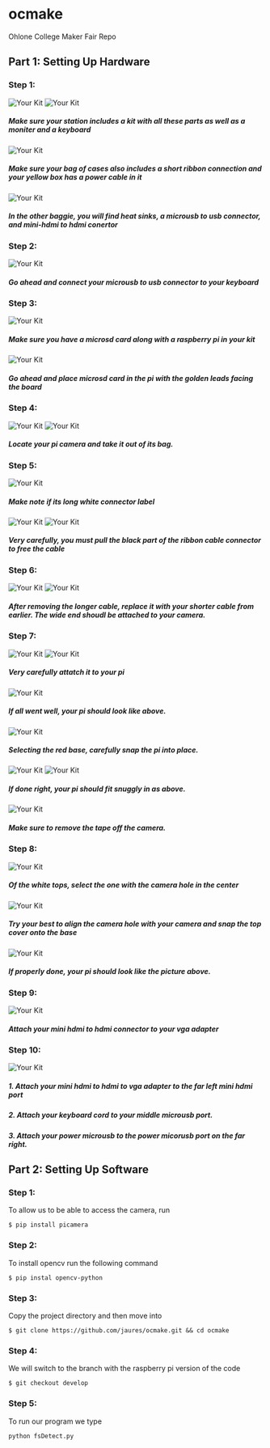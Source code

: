 # ocmake
Ohlone College Maker Fair Repo

## Part 1: Setting Up Hardware 

### Step 1:
![Your Kit](imgs/IMG_20180330_131131.jpg)
![Your Kit](imgs/IMG_20180330_131149.jpg)
##### Make sure your station includes a kit with all these parts as well as a moniter and a keyboard

![Your Kit](imgs/IMG_20180330_131401.jpg)
##### Make sure your bag of cases also includes a short ribbon connection and your yellow box has a power cable in it
![Your Kit](imgs/IMG_20180330_131425.jpg)
##### In the other baggie, you will find heat sinks, a microusb to usb connector, and mini-hdmi to hdmi conertor

### Step 2:
![Your Kit](imgs/IMG_20180330_131507.jpg)
##### Go ahead and connect your microusb to usb connector to your keyboard

### Step 3:
![Your Kit](imgs/IMG_20180330_131648.jpg)
##### Make sure you have a microsd card along with a raspberry pi in your kit

![Your Kit](imgs/IMG_20180330_131737.jpg)
##### Go ahead and place microsd card in the pi with the golden leads facing the board

### Step 4:
![Your Kit](imgs/IMG_20180330_131806.jpg)
![Your Kit](imgs/IMG_20180330_132036.jpg)
##### Locate your pi camera and take it out of its bag.

### Step 5:
![Your Kit](imgs/IMG_20180330_132206.jpg)
##### Make note if its long white connector label

![Your Kit](imgs/IMG_20180330_132210.jpg)
![Your Kit](imgs/IMG_20180330_132231.jpg)
##### Very carefully, you must pull the black part of the ribbon cable connector to free the cable

### Step 6:
![Your Kit](imgs/IMG_20180330_132249.jpg)
![Your Kit](imgs/IMG_20180330_132340.jpg)
##### After removing the longer cable, replace it with your shorter cable from earlier. The wide end shoudl be attached to your camera.

### Step 7:
![Your Kit](imgs/IMG_20180330_132343.jpg)
![Your Kit](imgs/IMG_20180330_132346.jpg)
##### Very carefully attatch it to your pi

![Your Kit](imgs/IMG_20180330_132415.jpg)
##### If all went well, your pi should look like above.

![Your Kit](imgs/IMG_20180330_132445.jpg)
##### Selecting the red base, carefully snap the pi into place.

![Your Kit](imgs/IMG_20180330_132536.jpg)
![Your Kit](imgs/IMG_20180330_132541.jpg)
##### If done right, your pi should fit snuggly in as above.

![Your Kit](imgs/IMG_20180330_132554.jpg)
##### Make sure to remove the tape off the camera.

### Step 8:

![Your Kit](imgs/IMG_20180330_132604.jpg)
##### Of the white tops, select the one with the camera hole in the center

![Your Kit](imgs/IMG_20180330_132653.jpg)
##### Try your best to align the camera hole with your camera and snap the top cover onto the base

![Your Kit](imgs/IMG_20180414_073035.jpg)
##### If properly done, your pi should look like the picture above.

### Step 9:
![Your Kit](imgs/IMG_20180414_072432.jpg)
##### Attach your mini hdmi to hdmi connector to your vga adapter 

### Step 10:
![Your Kit](imgs/IMG_20180414_073018.jpg)
##### 1. Attach your mini hdmi to hdmi to vga adapter to the far left mini hdmi port
##### 2. Attach your keyboard cord to your middle microusb port.
##### 3. Attach your power microusb to the power micorusb port on the far right.


## Part 2: Setting Up Software
### Step 1:
To allow us to be able to access the camera, run
```
$ pip install picamera
```

### Step 2:
To install opencv run the following command
```
$ pip instal opencv-python
```
### Step 3:
Copy the project directory and then move into
```
$ git clone https://github.com/jaures/ocmake.git && cd ocmake
```

### Step 4:
We will switch to the branch with the raspberry pi version of the code
```
$ git checkout develop
```

### Step 5:
To run our program we type
```
python fsDetect.py
```
